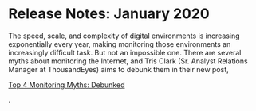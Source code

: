 # Release Notes: January 2020

The speed, scale, and complexity of digital environments is increasing exponentially every year, making monitoring those environments an increasingly difficult task. But not an impossible one. There are several myths about monitoring the Internet, and Tris Clark (Sr. Analyst Relations Manager at ThousandEyes) aims to debunk them in their new post,

[Top 4 Monitoring Myths: Debunked](https://blog.thousandeyes.com/top-4-monitoring-myths-debunked/)

.
